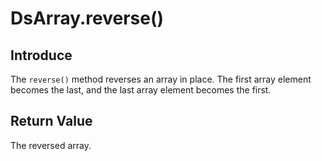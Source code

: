 # DsArray.reverse()

## Introduce

The `reverse()` method reverses an array in place. The first array element becomes the last, and the last array element becomes the first.

## Return Value

The reversed array.
